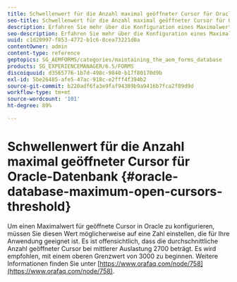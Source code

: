 ```yaml
---
title: Schwellenwert für die Anzahl maximal geöffneter Cursor für Oracle-Datenbank
seo-title: Schwellenwert für die Anzahl maximal geöffneter Cursor für Oracle-Datenbank
description: Erfahren Sie mehr über die Konfiguration eines Maximalwerts für geöffnete Cursor in Oracle.
seo-description: Erfahren Sie mehr über die Konfiguration eines Maximalwerts für geöffnete Cursor in Oracle.
uuid: c1d20997-f853-4772-b1c6-8cea73221d0a
contentOwner: admin
content-type: reference
geptopics: SG_AEMFORMS/categories/maintaining_the_aem_forms_database
products: SG_EXPERIENCEMANAGER/6.5/FORMS
discoiquuid: d3565776-1b7d-498c-9840-b17f80170d9b
exl-id: 5be26485-afe5-47ac-918c-e2fff4f394b2
source-git-commit: b220adf6fa3e9faf94389b9a9416b7fca2f89d9d
workflow-type: tm+mt
source-wordcount: '101'
ht-degree: 89%

---
```


# Schwellenwert für die Anzahl maximal geöffneter Cursor für Oracle-Datenbank {#oracle-database-maximum-open-cursors-threshold}

Um einen Maximalwert für geöffnete Cursor in Oracle zu konfigurieren, müssen Sie diesen Wert möglicherweise auf eine Zahl einstellen, die für Ihre Anwendung geeignet ist. Es ist offensichtlich, dass die durchschnittliche Anzahl geöffneter Cursor bei mittlerer Auslastung 2700 beträgt. Es wird empfohlen, mit einem oberen Grenzwert von 3000 zu beginnen. Weitere Informationen finden Sie unter [https://www.orafaq.com/node/758](https://www.orafaq.com/node/758).
